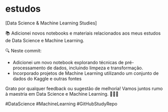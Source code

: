 # estudos

[Data Science & Machine Learning Studies]

📚 Adicionei novos notebooks e materiais relacionados aos meus estudos de Data Science e Machine Learning. 

🔍 Neste commit:
- Adicionei um novo notebook explorando técnicas de pré-processamento de dados, incluindo limpeza e transformação.
- Incorporado projetos de Machine Learning utilizando um conjunto de dados do Kaggle e outras fontes


Grato por qualquer feedback ou sugestão de melhoria! Vamos juntos rumo à maestria em Data Science e Machine Learning. 🚀🔬🤖

#DataScience #MachineLearning #GitHubStudyRepo
